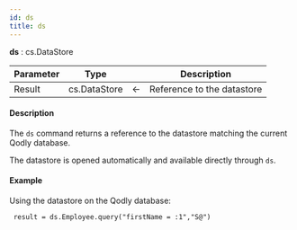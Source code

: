 ```yaml
---
id: ds
title: ds
---
```


<!-- REF #_command_.ds.Syntax -->
**ds** : cs.DataStore <!-- END REF -->

<!-- REF #_command_.ds.Params -->
|Parameter|Type||Description|
|---|---|---|---|
|Result |cs.DataStore|<-|Reference to the datastore|
<!-- END REF -->


#### Description

The `ds` command <!-- REF #_command_.ds.Summary -->returns a reference to the datastore matching the current Qodly database<!-- END REF -->.

The datastore is opened automatically and available directly through `ds`.


#### Example

Using the datastore on the Qodly database:

```qs
 result = ds.Employee.query("firstName = :1","S@")
```
